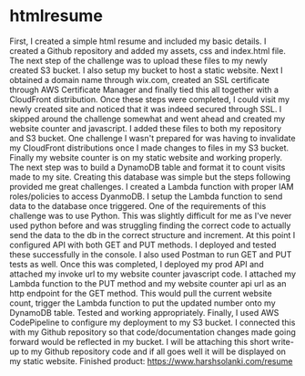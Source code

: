 # htmlresume
First, I created a simple html resume and included my basic details. I created a Github repository and added my assets, css and index.html file. The next step of the challenge was to upload these files to my newly created S3 bucket. I also setup my bucket to host a static website. Next I obtained a domain name through wix.com, created an SSL certificate through AWS Certificate Manager and finally tied this all together with a CloudFront distribution. Once these steps were completed, I could visit my newly created site and noticed that it was indeed secured through SSL. I skipped around the challenge somewhat and went ahead and created my website counter and javascript. I added these files to both my repository and S3 bucket. One challenge I wasn't prepared for was having to invalidate my CloudFront distributions once I made changes to files in my S3 bucket. Finally my website counter is on my static website and working properly. The next step was to build a DynamoDB table and format it to count visits made to my site. Creating this database was simple but the steps following provided me great challenges. I created a Lambda function with proper IAM roles/policies to access DyanmoDB. I setup the Lambda function to send data to the database once triggered. One of the requirements of this challenge was to use Python. This was slightly difficult for me as I've never used python before and was struggling finding the correct code to actually send the data to the db in the correct structure and increment. At this point I configured API with both GET and PUT methods. I deployed and tested these successfully in the console. I also used Postman to run GET and PUT tests as well. Once this was completed, I deployed my prod API and attached my invoke url to my website counter javascript code. I attached my Lambda function to the PUT method and my website counter api url as an http endpoint for the GET method. This would pull the current website count, trigger the Lambda function to put the updated number onto my DynamoDB table. Tested and working appropriately. Finally, I used AWS CodePipeline to configure my deployment to my S3 bucket. I connected this with my Github repository so that code/documentation changes made going forward would be reflected in my bucket. I will be attaching this short write-up to my Github repository code and if all goes well it will be displayed on my static website. Finished product: https://www.harshsolanki.com/resume  
